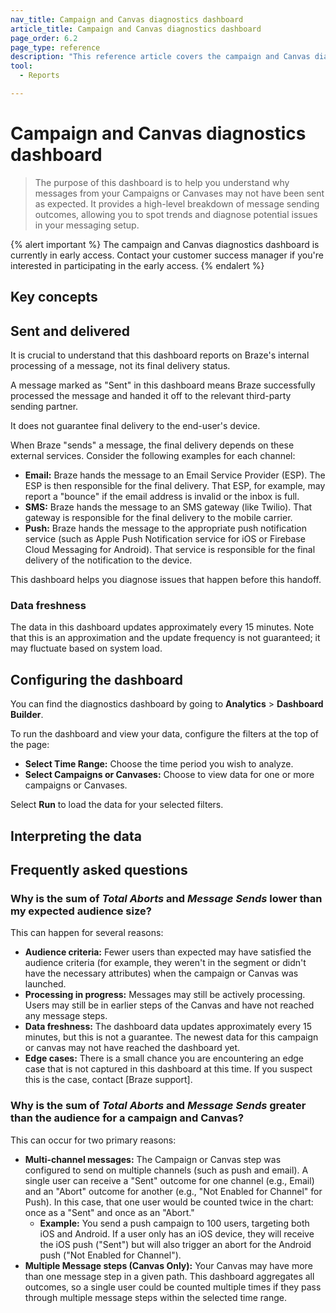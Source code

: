 ```yaml
---
nav_title: Campaign and Canvas diagnostics dashboard
article_title: Campaign and Canvas diagnostics dashboard
page_order: 6.2
page_type: reference
description: "This reference article covers the campaign and Canvas diagnostics dashboard, which helps you understand why messages from your campaigns or Canvases may not have been sent as expected."
tool: 
  - Reports

---
```


# Campaign and Canvas diagnostics dashboard

> The purpose of this dashboard is to help you understand why messages from your Campaigns or Canvases may not have been sent as expected. It provides a high-level breakdown of message sending outcomes, allowing you to spot trends and diagnose potential issues in your messaging setup.

{% alert important %}
The campaign and Canvas diagnostics dashboard is currently in early access. Contact your customer success manager if you're interested in participating in the early access.
{% endalert %}

## Key concepts

## Sent and delivered

It is crucial to understand that this dashboard reports on Braze's internal processing of a message, not its final delivery status.

A message marked as "Sent" in this dashboard means Braze successfully processed the message and handed it off to the relevant third-party sending partner.

It does not guarantee final delivery to the end-user's device.

When Braze "sends" a message, the final delivery depends on these external services. Consider the following examples for each channel:

- **Email:** Braze hands the message to an Email Service Provider (ESP). The ESP is then responsible for the final delivery. That ESP, for example, may report a "bounce" if the email address is invalid or the inbox is full.
- **SMS:** Braze hands the message to an SMS gateway (like Twilio). That gateway is responsible for the final delivery to the mobile carrier.
- **Push:** Braze hands the message to the appropriate push notification service (such as Apple Push Notification service for iOS or Firebase Cloud Messaging for Android). That service is responsible for the final delivery of the notification to the device.

This dashboard helps you diagnose issues that happen before this handoff.

### Data freshness

The data in this dashboard updates approximately every 15 minutes. Note that this is an approximation and the update frequency is not guaranteed; it may fluctuate based on system load.

## Configuring the dashboard

You can find the diagnostics dashboard by going to **Analytics** > **Dashboard Builder**.

To run the dashboard and view your data, configure the filters at the top of the page:

- **Select Time Range:** Choose the time period you wish to analyze.
- **Select Campaigns or Canvases:** Choose to view data for one or more campaigns or Canvases.

Select **Run** to load the data for your selected filters.

## Interpreting the data

## Frequently asked questions

### Why is the sum of _Total Aborts_ and _Message Sends_ lower than my expected audience size?

This can happen for several reasons:

- **Audience criteria:** Fewer users than expected may have satisfied the audience criteria (for example, they weren't in the segment or didn't have the necessary attributes) when the campaign or Canvas was launched.
- **Processing in progress:** Messages may still be actively processing. Users may still be in earlier steps of the Canvas and have not reached any message steps.
- **Data freshness:** The dashboard data updates approximately every 15 minutes, but this is not a guarantee. The newest data for this campaign or canvas may not have reached the dashboard yet.
- **Edge cases:** There is a small chance you are encountering an edge case that is not captured in this dashboard at this time. If you suspect this is the case, contact [Braze support].

### Why is the sum of _Total Aborts_ and _Message Sends_ greater than the audience for a campaign and Canvas?

This can occur for two primary reasons:

- **Multi-channel messages:** The Campaign or Canvas step was configured to send on multiple channels (such as push and email). A single user can receive a "Sent" outcome for one channel (e.g., Email) and an "Abort" outcome for another (e.g., "Not Enabled for Channel" for Push). In this case, that one user would be counted twice in the chart: once as a "Sent" and once as an "Abort."
  - **Example:** You send a push campaign to 100 users, targeting both iOS and Android. If a user only has an iOS device, they will receive the iOS push ("Sent") but will also trigger an abort for the Android push ("Not Enabled for Channel").
- **Multiple Message steps (Canvas Only):** Your Canvas may have more than one message step in a given path. This dashboard aggregates all outcomes, so a single user could be counted multiple times if they pass through multiple message steps within the selected time range.
